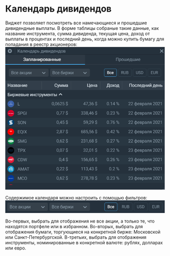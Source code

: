 # Календарь дивидендов
Виджет позволяет посмотреть все намечающиеся и прошедшие дивидендные выплаты. В форме таблицы собраные такие данные, как название инструмента, сумма дивиденда, текущая цена, доход от выплаты в процентах и последний день, когда можно купить бумагу для попадания в реестр акционеров: ![alt text](calendar.png) 

Содержимое календаря можно настроить с помощью фильтров: ![alt text](calendar_filter.png) 

Во-первых, выбрать для отображения не все акции, а только те, что находятся портфеле или в избранном. 
Во-вторых, выбрать для отображения бумаги, торгующиеся на конкретной бирже: Московской или Санкт-Петербургской. 
В-третьих, выбрать для отображения инструменты, номинированные в конкретной валюте: рублях, долларах или евро.  
